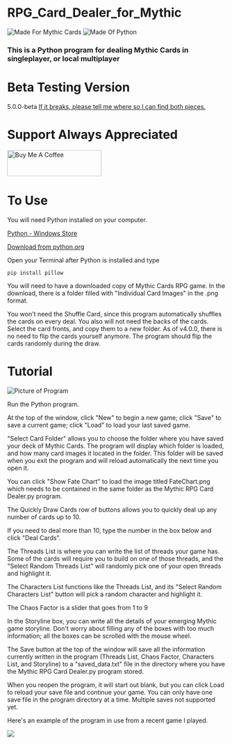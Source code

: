 # RPG_Card_Dealer_for_Mythic

![Made For Mythic Cards](https://i.imgur.com/1F5m5My.png) ![Made Of Python](https://i.imgur.com/xNcFIbg.png)

### This is a Python program for dealing Mythic Cards in singleplayer, or local multiplayer

# Beta Testing Version
5.0.0-beta
[If it breaks, please tell me where so I can find both pieces.](https://github.com/exarobibliologist/RPG_Card_Dealer_for_Mythic/issues)

# Support Always Appreciated
<a href="https://www.buymeacoffee.com/exarobibliologist" target="_blank"><img src="https://cdn.buymeacoffee.com/buttons/v2/default-yellow.png" alt="Buy Me A Coffee" style="height: 60px !important;width: 217px !important;" ></a>

# To Use
You will need Python installed on your computer.

[Python - Windows Store](https://apps.microsoft.com/detail/9nrwmjp3717k?hl=en-US&gl=US)

[Download from python.org](https://www.python.org/downloads/)

Open your Terminal after Python is installed and type

```
pip install pillow
```

You will need to have a downloaded copy of Mythic Cards RPG game. In the download, there is a folder filled with "Individual Card Images" in the .png format.

You won't need the Shuffle Card, since this program automatically shuffles the cards on every deal. You also will not need the backs of the cards. Select the card fronts, and copy them to a new folder. As of v4.0.0, there is no need to flip the cards yourself anymore. The program should flip the cards randomly during the draw.

# Tutorial
![Picture of Program](https://i.imgur.com/hn6ZHWX.png)

Run the Python program.

At the top of the window, click "New" to begin a new game; click "Save" to save a current game; click "Load" to load your last saved game.

"Select Card Folder" allows you to choose the folder where you have saved your deck of Mythic Cards. The program will display which folder is loaded, and how many card images it located in the folder. This folder will be saved when you exit the program and will reload automatically the next time you open it.

You can click "Show Fate Chart" to load the image titled FateChart.png which needs to be contained in the same folder as the Mythic RPG Card Dealer.py program.

The Quickly Draw Cards row of buttons allows you to quickly deal up any number of cards up to 10.

If you need to deal more than 10, type the number in the box below and click "Deal Cards".

The Threads List is where you can write the list of threads your game has. Some of the cards will require you to build on one of those threads, and the "Select Random Threads List" will randomly pick one of your open threads and highlight it.

The Characters List functions like the Threads List, and its "Select Random Characters List" button will pick a random character and highlight it.

The Chaos Factor is a slider that goes from 1 to 9

In the Storyline box, you can write all the details of your emerging Mythic game storyline. Don't worry about filling any of the boxes with too much information; all the boxes can be scrolled with the mouse wheel.

The Save button at the top of the window will save all the information currently written in the program (Threads List, Chaos Factor, Characters List, and Storyline) to a "saved_data.txt" file in the directory where you have the Mythic RPG Card Dealer.py program stored.

When you reopen the program, it will start out blank, but you can click Load to reload your save file and continue your game. You can only have one save file in the program directory at a time. Multiple saves not supported yet.

Here's an example of the program in use from a recent game I played.

![](https://i.imgur.com/ye1NQoA.png)

